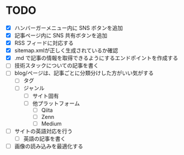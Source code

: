 # TODO

- [x] ハンバーガーメニュー内に SNS ボタンを追加
- [x] 記事ページ内に SNS 共有ボタンを追加
- [x] RSS フィードに対応する
- [x] sitemap.xmlが正しく生成されているか確認
- [x] .md で記事の情報を取得できるようにするエンドポイントを作成する
- [ ] 技術スタックについての記事を書く
- [ ] blog/ページは、記事ごとに分類分けした方がいい気がする
  - [ ] タグ
  - [ ] ジャンル
    - [ ] サイト固有
    - [ ] 他プラットフォーム
      - [ ] Qiita
      - [ ] Zenn
      - [ ] Medium
- [ ] サイトの英語対応を行う
  - [ ] 英語の記事を書く
- [ ] 画像の読み込みを最適化する
